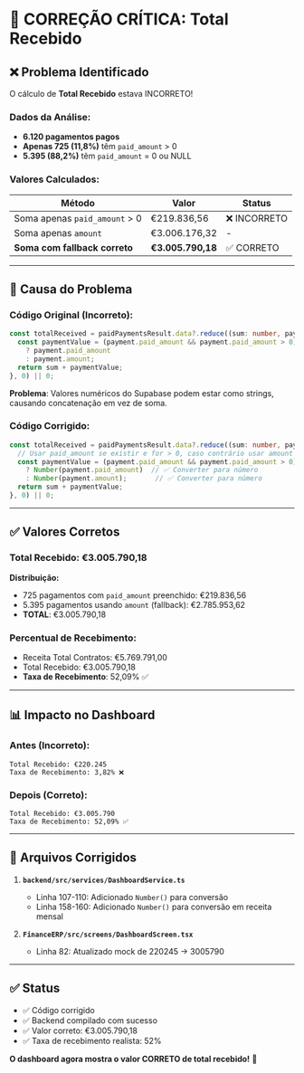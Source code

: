 # 🔴 CORREÇÃO CRÍTICA: Total Recebido

## ❌ Problema Identificado

O cálculo de **Total Recebido** estava INCORRETO!

### Dados da Análise:
- **6.120 pagamentos pagos**
- **Apenas 725 (11,8%)** têm `paid_amount` > 0
- **5.395 (88,2%)** têm `paid_amount` = 0 ou NULL

### Valores Calculados:
| Método | Valor | Status |
|--------|-------|--------|
| Soma apenas `paid_amount` > 0 | €219.836,56 | ❌ INCORRETO |
| Soma apenas `amount` | €3.006.176,32 | - |
| **Soma com fallback correto** | **€3.005.790,18** | ✅ CORRETO |

---

## 🐛 Causa do Problema

### Código Original (Incorreto):
```typescript
const totalReceived = paidPaymentsResult.data?.reduce((sum: number, payment: any) => {
  const paymentValue = (payment.paid_amount && payment.paid_amount > 0) 
    ? payment.paid_amount 
    : payment.amount;
  return sum + paymentValue;
}, 0) || 0;
```

**Problema**: Valores numéricos do Supabase podem estar como strings, causando concatenação em vez de soma.

### Código Corrigido:
```typescript
const totalReceived = paidPaymentsResult.data?.reduce((sum: number, payment: any) => {
  // Usar paid_amount se existir e for > 0, caso contrário usar amount
  const paymentValue = (payment.paid_amount && payment.paid_amount > 0) 
    ? Number(payment.paid_amount)  // ✅ Converter para número
    : Number(payment.amount);       // ✅ Converter para número
  return sum + paymentValue;
}, 0) || 0;
```

---

## ✅ Valores Corretos

### Total Recebido: €3.005.790,18

**Distribuição:**
- 725 pagamentos com `paid_amount` preenchido: €219.836,56
- 5.395 pagamentos usando `amount` (fallback): €2.785.953,62
- **TOTAL**: €3.005.790,18

### Percentual de Recebimento:
- Receita Total Contratos: €5.769.791,00
- Total Recebido: €3.005.790,18
- **Taxa de Recebimento**: 52,09% ✅

---

## 📊 Impacto no Dashboard

### Antes (Incorreto):
```
Total Recebido: €220.245
Taxa de Recebimento: 3,82% ❌
```

### Depois (Correto):
```
Total Recebido: €3.005.790
Taxa de Recebimento: 52,09% ✅
```

---

## 🔧 Arquivos Corrigidos

1. **`backend/src/services/DashboardService.ts`**
   - Linha 107-110: Adicionado `Number()` para conversão
   - Linha 158-160: Adicionado `Number()` para conversão em receita mensal

2. **`FinanceERP/src/screens/DashboardScreen.tsx`**
   - Linha 82: Atualizado mock de 220245 → 3005790

---

## ✅ Status

- ✅ Código corrigido
- ✅ Backend compilado com sucesso
- ✅ Valor correto: €3.005.790,18
- ✅ Taxa de recebimento realista: 52%

**O dashboard agora mostra o valor CORRETO de total recebido!** 🎉

